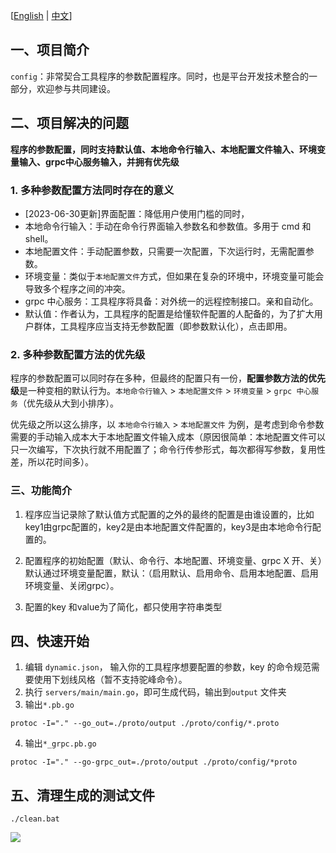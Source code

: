 [[English](README.md) | [中文](README.zh-CN.md)]
## 一、项目简介

`config`：非常契合工具程序的参数配置程序。同时，也是平台开发技术整合的一部分，欢迎参与共同建设。

## 二、项目解决的问题

**程序的参数配置，同时支持默认值、本地命令行输入、本地配置文件输入、环境变量输入、grpc中心服务输入，并拥有优先级**

### 1. 多种参数配置方法同时存在的意义

- [2023-06-30更新]界面配置：降低用户使用门槛的同时，
- 本地命令行输入：手动在命令行界面输入参数名和参数值。多用于 cmd 和 shell。
- 本地配置文件：手动配置参数，只需要一次配置，下次运行时，无需配置参数。
- 环境变量：类似于`本地配置文件`方式，但如果在复杂的环境中，环境变量可能会导致多个程序之间的冲突。
- grpc 中心服务：工具程序将具备：对外统一的远程控制接口。亲和自动化。
- 默认值：作者认为，工具程序的配置是给懂软件配置的人配备的，为了扩大用户群体，工具程序应当支持无参数配置（即参数默认化），点击即用。


### 2. 多种参数配置方法的优先级

程序的参数配置可以同时存在多种，但最终的配置只有一份，**配置参数方法的优先级**是一种变相的默认行为。`本地命令行输入` > `本地配置文件` > `环境变量` > `grpc 中心服务`（优先级从大到小排序）。

优先级之所以这么排序，以 `本地命令行输入` > `本地配置文件` 为例，是考虑到命令参数需要的手动输入成本大于本地配置文件输入成本（原因很简单：本地配置文件可以只一次编写，下次执行就不用配置了；命令行传参形式，每次都得写参数，复用性差，所以花时间多）。

### 三、功能简介

1. 程序应当记录除了默认值方式配置的之外的最终的配置是由谁设置的，比如key1由grpc配置的，key2是由本地配置文件配置的，key3是由本地命令行配置的。

2. 配置程序的初始配置（默认、命令行、本地配置、环境变量、grpc X 开、关）默认通过环境变量配置，默认：（启用默认、启用命令、启用本地配置、启用环境变量、关闭grpc）。

3. 配置的key 和value为了简化，都只使用字符串类型

## 四、快速开始

1. 编辑 `dynamic.json`， 输入你的工具程序想要配置的参数，key 的命令规范需要使用下划线风格（暂不支持驼峰命令）。
2. 执行 `servers/main/main.go`，即可生成代码，输出到`output` 文件夹
3. 输出`*.pb.go`
```
protoc -I="." --go_out=./proto/output ./proto/config/*.proto
```

4. 输出`*_grpc.pb.go`
```
protoc -I="." --go-grpc_out=./proto/output ./proto/config/*proto
```
## 五、清理生成的测试文件

```./clean.bat```

![](./static/image/5.1.png)
